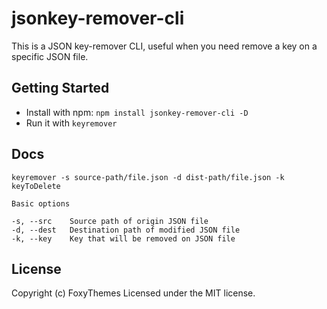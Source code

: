 # jsonkey-remover-cli

This is a JSON key-remover CLI, useful when you need remove a key on a specific JSON file.

## Getting Started

*  Install with npm: `npm install jsonkey-remover-cli -D`
*  Run it with `keyremover`

## Docs

```	
keyremover -s source-path/file.json -d dist-path/file.json -k keyToDelete

Basic options

-s, --src    Source path of origin JSON file
-d, --dest   Destination path of modified JSON file
-k, --key    Key that will be removed on JSON file

```

## License

Copyright (c) FoxyThemes
Licensed under the MIT license.

